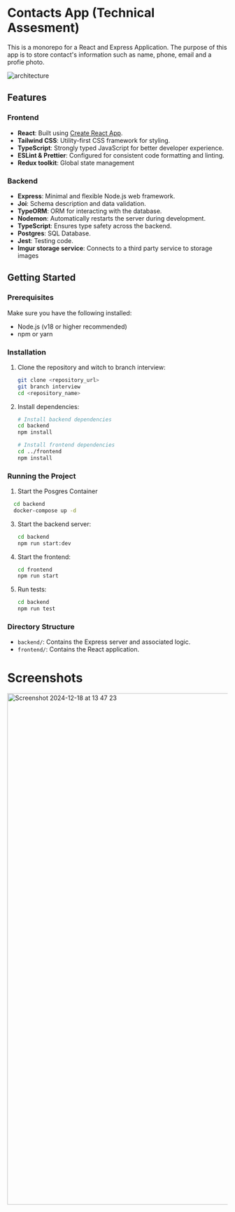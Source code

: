 # Contacts App (Technical Assesment)
This is a monorepo for a React and Express Application.
The purpose of this app is to store contact's information such as name, phone, email and a profie photo.


![architecture](https://github.com/user-attachments/assets/35afcc2d-e6ea-4b64-a393-90e129bc7150)


## Features

### Frontend
- **React**: Built using [Create React App](https://create-react-app.dev/).
- **Tailwind CSS**: Utility-first CSS framework for styling.
- **TypeScript**: Strongly typed JavaScript for better developer experience.
- **ESLint & Prettier**: Configured for consistent code formatting and linting.
- **Redux toolkit**: Global state management
  
### Backend
- **Express**: Minimal and flexible Node.js web framework.
- **Joi**: Schema description and data validation.
- **TypeORM**: ORM for interacting with the database.
- **Nodemon**: Automatically restarts the server during development.
- **TypeScript**: Ensures type safety across the backend.
- **Postgres**: SQL Database.
- **Jest**: Testing code.
- **Imgur storage service**: Connects to a third party service to storage images

## Getting Started

### Prerequisites
Make sure you have the following installed:
- Node.js (v18 or higher recommended)
- npm or yarn

### Installation
1. Clone the repository and witch to branch interview:
   ```bash
   git clone <repository_url>
   git branch interview
   cd <repository_name>
   ```

2. Install dependencies:
   ```bash
   # Install backend dependencies
   cd backend
   npm install

   # Install frontend dependencies
   cd ../frontend
   npm install
   ```

### Running the Project

1. Start the Posgres Container
 ```bash
   cd backend
   docker-compose up -d
   ```
3. Start the backend server:
   ```bash
   cd backend
   npm run start:dev
   ```

4. Start the frontend:
   ```bash
   cd frontend
   npm run start
   ```
5. Run tests:
   ```bash
   cd backend
   npm run test
   ```


### Directory Structure
- `backend/`: Contains the Express server and associated logic.
- `frontend/`: Contains the React application.

# Screenshots
<img width="1168" alt="Screenshot 2024-12-18 at 13 47 23" src="https://github.com/user-attachments/assets/aea2491a-07f9-43fa-b466-96abda4e07e2" />
